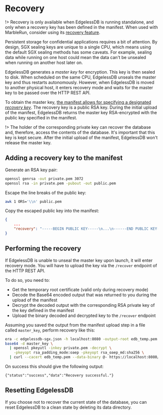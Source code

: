 # Recovery

!> Recovery is only available when EdgelessDB is running standalone, and only when a recovery key has been defined in the manifest. When used with MarbleRun, consider using its [recovery feature](https://docs.edgeless.systems/marblerun/#/features/recovery).

Persistent storage for confidential applications requires a bit of attention.
By design, SGX sealing keys are unique to a single CPU, which means using the default SGX sealing methods has some caveats.
For example, sealing data while running on one host could mean the data can't be unsealed when running on another host later on.

EdgelessDB generates a *master key* for encryption. This key is then sealed to disk. When scheduled on the same CPU, EdgelessDB unseals the master key and thus restarts autonomously. However, when EdgelessDB is moved to another physical host, it enters recovery mode and waits for the master key to be passed over the HTTP REST API.

To obtain the master key, [the manifest allows for specifying a designated *recovery key*](../reference/manifest.md). The recovery key is a public RSA key. During the initial upload of the manifest, EdgelessDB returns the master key RSA-encrypted with the public key specified in the manifest.

!> The holder of the corresponding private key can recover the database and, therefore, access the contents of the database. It's important that this key is kept secure. After the initial upload of the manifest, EdgelessDB won't release the master key.

## Adding a recovery key to the manifest
Generate an RSA key pair:
```bash
openssl genrsa -out private.pem 3072
openssl rsa -in private.pem -pubout -out public.pem
```

Escape the line breaks of the public key:
```bash
awk 1 ORS='\\n' public.pem
```

Copy the escaped public key into the manifest:
```json
{
    ...
    "recovery": "-----BEGIN PUBLIC KEY-----\n...\n------END PUBLIC KEY-----\n"
}
```

## Performing the recovery
If EdgelessDB is unable to unseal the master key upon launch, it will enter recovery mode. You will have to upload the key via the `/recover` endpoint of the HTTP REST API.

To do so, you need to:
* Get the temporary root certificate (valid only during recovery mode)
* Decode the Base64 encoded output that was returned to you during the upload of the manifest
* Decrypt the decoded output with the corresponding RSA private key of the key defined in the manifest
* Upload the binary decoded and decrypted key to the `/recover` endpoint

Assuming you saved the output from the manifest upload step in a file called `master_key`, perform recovery like this:

```bash
era -c edgelessdb-sgx.json -h localhost:8080 -output-root edb_temp.pem
base64 -d master_key \
  | openssl pkeyutl -inkey private.pem -decrypt \
    -pkeyopt rsa_padding_mode:oaep -pkeyopt rsa_oaep_md:sha256 \
  | curl --cacert edb_temp.pem --data-binary @- https://localhost:8080/recover
```

On success this should give the following output:
```shell-session
{"status":"success","data":"Recovery successful."}
```

## Resetting EdgelessDB
If you choose not to recover the current state of the database, you can reset EdgelessDB to a clean state by deleting its data directory.
